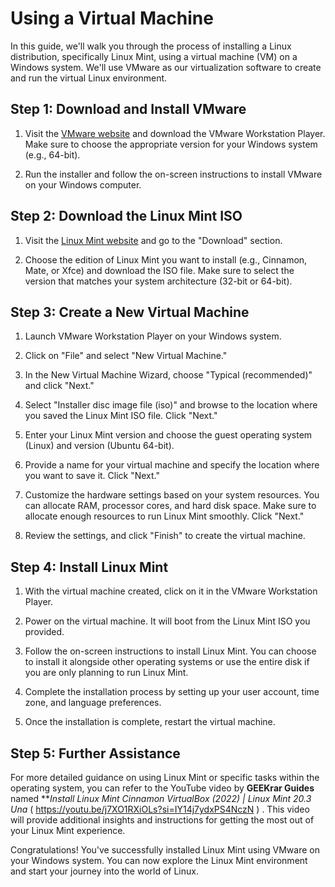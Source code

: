 # Using a Virtual Machine

In this guide, we'll walk you through the process of installing a Linux distribution, specifically Linux Mint, using a virtual machine (VM) on a Windows system. We'll use VMware as our virtualization software to create and run the virtual Linux environment.

## Step 1: Download and Install VMware

1. Visit the [VMware website](https://www.vmware.com/) and download the VMware Workstation Player. Make sure to choose the appropriate version for your Windows system (e.g., 64-bit).

2. Run the installer and follow the on-screen instructions to install VMware on your Windows computer.

## Step 2: Download the Linux Mint ISO

1. Visit the [Linux Mint website](https://linuxmint.com/) and go to the "Download" section.

2. Choose the edition of Linux Mint you want to install (e.g., Cinnamon, Mate, or Xfce) and download the ISO file. Make sure to select the version that matches your system architecture (32-bit or 64-bit).

## Step 3: Create a New Virtual Machine

1. Launch VMware Workstation Player on your Windows system.

2. Click on "File" and select "New Virtual Machine."

3. In the New Virtual Machine Wizard, choose "Typical (recommended)" and click "Next."

4. Select "Installer disc image file (iso)" and browse to the location where you saved the Linux Mint ISO file. Click "Next."

5. Enter your Linux Mint version and choose the guest operating system (Linux) and version (Ubuntu 64-bit).

6. Provide a name for your virtual machine and specify the location where you want to save it. Click "Next."

7. Customize the hardware settings based on your system resources. You can allocate RAM, processor cores, and hard disk space. Make sure to allocate enough resources to run Linux Mint smoothly. Click "Next."

8. Review the settings, and click "Finish" to create the virtual machine.

## Step 4: Install Linux Mint

1. With the virtual machine created, click on it in the VMware Workstation Player.

2. Power on the virtual machine. It will boot from the Linux Mint ISO you provided.

3. Follow the on-screen instructions to install Linux Mint. You can choose to install it alongside other operating systems or use the entire disk if you are only planning to run Linux Mint.

4. Complete the installation process by setting up your user account, time zone, and language preferences.

5. Once the installation is complete, restart the virtual machine.

## Step 5: Further Assistance

For more detailed guidance on using Linux Mint or specific tasks within the operating system, you can refer to the YouTube video by **GEEKrar Guides** named ***Install Linux Mint Cinnamon VirtualBox (2022) | Linux Mint 20.3 Una* ( https://youtu.be/j7XO1RXiOLs?si=IY14j7ydxPS4NczN ) . This video will provide additional insights and instructions for getting the most out of your Linux Mint experience.

Congratulations! You've successfully installed Linux Mint using VMware on your Windows system. You can now explore the Linux Mint environment and start your journey into the world of Linux.

